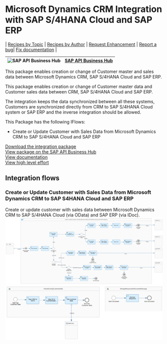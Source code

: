 # Microsoft Dynamics CRM Integration with SAP S/4HANA Cloud and SAP ERP 

\| [Recipes by Topic](../../readme.md ) \| [Recipes by Author](../../author.md ) \| [Request Enhancement](https://github.com/SAP-samples/cloud-integration-flow/issues/new?assignees=&labels=Recipe%20Fix,enhancement&template=recipe-request.md&title=Improve%20Microsoft%20Dynamics%20CRM%20Integration%20with%20SAP%20S/4HANA%20Cloud%20and%20SAP%20ERP) \| [Report a bug](https://github.com/SAP-samples/cloud-integration-flow/issues/new?assignees=&labels=Recipe%20Fix,bug&template=bug_report.md&title=Issue%20with%20Microsoft%20Dynamics%20CRM%20Integration%20with%20SAP%20S/4HANA%20Cloud%20and%20SAP%20ERP)\| [Fix documentation](https://github.com/SAP-samples/cloud-integration-flow/issues/new?assignees=&labels=Recipe%20Fix,documentation&template=bug_report.md&title=Docu%20fix%20Microsoft%20Dynamics%20CRM%20Integration%20with%20SAP%20S/4HANA%20Cloud%20and%20SAP%20ERP) \| 

 ![SAP API Business Hub](https://github.com/SAPAPIBusinessHub.png?size=50 ) | [SAP API Business Hub](https://api.sap.com/allcommunity) | 
 ----|----| 

This package enables creation or change of Customer master and sales data between Microsoft Dynamics CRM, SAP S/4HANA Cloud and SAP ERP.

<p>This package enables creation or change of Customer master data and Customer sales data between CRM, SAP S/4HANA Cloud and SAP ERP.</p>
<p>The integration keeps the data synchronized between all these systems, Customers are synchronized directly from CRM to SAP S/4HANA Cloud system or SAP ERP and the inverse integration should be allowed.</p>
<p>This Package has the following IFlows:&nbsp;</p>
<ul>
 <li>Create or Update Customer with Sales Data from Microsoft Dynamics CRM to SAP S/4HANA Cloud and SAP ERP</li>
</ul>

[Download the integration package](MicrosoftDynamicsCRMIntegrationwithSAPS_4HANACloudandSAPERP.zip)\
[View package on the SAP API Business Hub](https://api.sap.com/package/CRMIntegrationwithSAPS4HANACloudandSAPERP)\
[View documentation](CreateorUpdateCustomerwithSalesDatafromCRMtoSAPS4HANACloudandSAPERP.pdf)\
[View high level effort](effort.md)
## Integration flows
### Create or Update Customer with Sales Data from Microsoft Dynamics CRM to SAP S4HANA Cloud and SAP ERP 
Create or update customer with sales data between Microsoft Dynamics CRM to SAP S/4HANA Cloud (via OData) and SAP ERP (via IDoc). \
 ![input-image](Create_or_Update_Customer_with_Sales_Data_from_CRM_to_SAP_S4HANA_Cloud_and_SAP_ERP_1.png)\
 ![input-image](Create_or_Update_Customer_with_Sales_Data_from_CRM_to_SAP_S4HANA_Cloud_and_SAP_ERP_2.png)